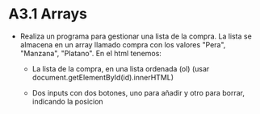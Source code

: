 # A3.1 Arrays  

* Realiza un programa para gestionar una lista de la compra. La lista se almacena en un array llamado compra con los valores "Pera", "Manzana", "Platano". En el html tenemos:

    * La lista de la compra, en una lista ordenada (ol) (usar document.getElementById(id).innerHTML)

    * Dos inputs con dos botones, uno para añadir y otro para borrar, indicando la posicion